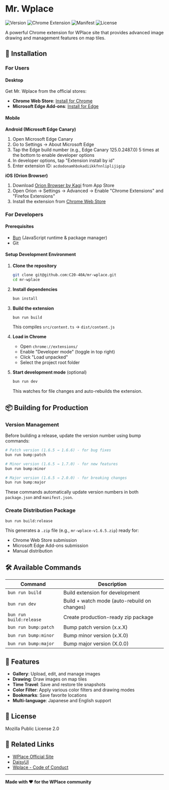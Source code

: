# Mr. Wplace

![Version](https://img.shields.io/badge/version-1.8.0-blue.svg)
![Chrome Extension](https://img.shields.io/badge/Chrome-Extension-green.svg)
![Manifest](https://img.shields.io/badge/Manifest-V3-orange.svg)
![License](https://img.shields.io/badge/license-MPL--2.0-blue.svg)

A powerful Chrome extension for WPlace site that provides advanced image drawing and management features on map tiles.

## 🚀 Installation

### For Users

#### Desktop

Get Mr. Wplace from the official stores:

- **Chrome Web Store**: [Install for Chrome](https://chromewebstore.google.com/detail/mr-wplace/klbcmpogekmdckegggoapdjjlehonnej)
- **Microsoft Edge Add-ons**: [Install for Edge](https://microsoftedge.microsoft.com/addons/detail/mr-wplace/acdodonamhbokadiikkfnnliplijigip)

#### Mobile

**Android (Microsoft Edge Canary)**

1. Open Microsoft Edge Canary
2. Go to Settings → About Microsoft Edge
3. Tap the Edge build number (e.g., Edge Canary 125.0.2487.0) 5 times at the bottom to enable developer options
4. In developer options, tap "Extension install by id"
5. Enter extension ID: `acdodonamhbokadiikkfnnliplijigip`

**iOS (Orion Browser)**

1. Download [Orion Browser by Kagi](https://apps.apple.com/app/orion-browser-by-kagi/id1484498200) from App Store
2. Open Orion → Settings → Advanced → Enable "Chrome Extensions" and "Firefox Extensions"
3. Install the extension from [Chrome Web Store](https://chromewebstore.google.com/detail/mr-wplace/klbcmpogekmdckegggoapdjjlehonnej)

### For Developers

#### Prerequisites

- [Bun](https://bun.sh/) (JavaScript runtime & package manager)
- Git

#### Setup Development Environment

1. **Clone the repository**

   ```bash
   git clone git@github.com:C20-40A/mr-wplace.git
   cd mr-wplace
   ```

2. **Install dependencies**

   ```bash
   bun install
   ```

3. **Build the extension**

   ```bash
   bun run build
   ```

   This compiles `src/content.ts` → `dist/content.js`

4. **Load in Chrome**

   - Open `chrome://extensions/`
   - Enable "Developer mode" (toggle in top right)
   - Click "Load unpacked"
   - Select the project root folder

5. **Start development mode** (optional)
   ```bash
   bun run dev
   ```
   This watches for file changes and auto-rebuilds the extension.

## 📦 Building for Production

### Version Management

Before building a release, update the version number using bump commands:

```bash
# Patch version (1.6.5 → 1.6.6) - for bug fixes
bun run bump:patch

# Minor version (1.6.5 → 1.7.0) - for new features
bun run bump:minor

# Major version (1.6.5 → 2.0.0) - for breaking changes
bun run bump:major
```

These commands automatically update version numbers in both `package.json` and `manifest.json`.

### Create Distribution Package

```bash
bun run build:release
```

This generates a `.zip` file (e.g., `mr-wplace-v1.6.5.zip`) ready for:

- Chrome Web Store submission
- Microsoft Edge Add-ons submission
- Manual distribution

## 🛠️ Available Commands

| Command                 | Description                                  |
| ----------------------- | -------------------------------------------- |
| `bun run build`         | Build extension for development              |
| `bun run dev`           | Build + watch mode (auto-rebuild on changes) |
| `bun run build:release` | Create production-ready zip package          |
| `bun run bump:patch`    | Bump patch version (x.x.X)                   |
| `bun run bump:minor`    | Bump minor version (x.X.0)                   |
| `bun run bump:major`    | Bump major version (X.0.0)                   |

## 🌟 Features

- **Gallery**: Upload, edit, and manage images
- **Drawing**: Draw images on map tiles
- **Time Travel**: Save and restore tile snapshots
- **Color Filter**: Apply various color filters and drawing modes
- **Bookmarks**: Save favorite locations
- **Multi-language**: Japanese and English support

## 📄 License

Mozilla Public License 2.0

## 🔗 Related Links

- [WPlace Official Site](https://wplace.jp/)
- [DaisyUI](https://daisyui.com/)
- [Wplace - Code of Conduct](https://wplace.live/terms/code-of-conduct)

---

**Made with ❤️ for the WPlace community**
